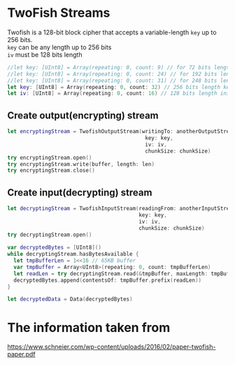 # TwoFish Streams

Twofish is a 128-bit block cipher that accepts a variable-length `key` up to 256 bits.</br>
`key` can be any length up to 256 bits</br>
`iv` must be 128 bits length
```swift
//let key: [UInt8] = Array(repeating: 0, count: 9) // for 72 bits length key
//let key: [UInt8] = Array(repeating: 0, count: 24) // for 192 bits length key
//let key: [UInt8] = Array(repeating: 0, count: 31) // for 248 bits length key
let key: [UInt8] = Array(repeating: 0, count: 32) // 256 bits length key
let iv: [UInt8] = Array(repeating: 0, count: 16) // 128 bits length initilization vector
```


## Create output(encrypting) stream
```swift
let encryptingStream = TwofishOutputStream(writingTo: anotherOutputStream,
                                            key: key,
                                            iv: iv,
                                            chunkSize: chunkSize)
try encryptingStream.open()
try encryptingStream.write(buffer, length: len)
try encryptingStream.close()
```

## Create input(decrypting) stream
```swift
let decryptingStream = TwofishInputStream(readingFrom: anotherInputStream,
                                          key: key,
                                          iv: iv,
                                          chunkSize: chunkSize)
try decryptingStream.open()
        
var decryptedBytes = [UInt8]()
while decryptingStream.hasBytesAvailable {
  let tmpBufferLen = 1<<16 // 65KB buffer
  var tmpBuffer = Array<UInt8>(repeating: 0, count: tmpBufferLen)
  let readLen = try decryptingStream.read(&tmpBuffer, maxLength: tmpBufferLen)
  decryptedBytes.append(contentsOf: tmpBuffer.prefix(readLen))
}

let decryptedData = Data(decryptedBytes)
```

# The information taken from
https://www.schneier.com/wp-content/uploads/2016/02/paper-twofish-paper.pdf

